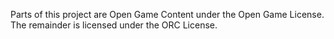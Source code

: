 Parts of this project are Open Game Content under the Open Game License. The remainder is licensed under the ORC License.